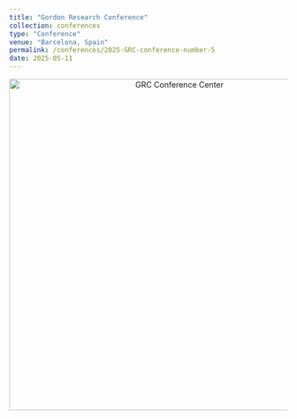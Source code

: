 ```yaml
---
title: "Gordon Research Conference"
collection: conferences
type: "Conference"
venue: "Barcelona, Spain"
permalink: /conferences/2025-GRC-conference-number-5
date: 2025-05-11
---
```

<p align="center">
  <img src="/images/GRC.jpg" alt="GRC Conference Center" width="600">
</p>

